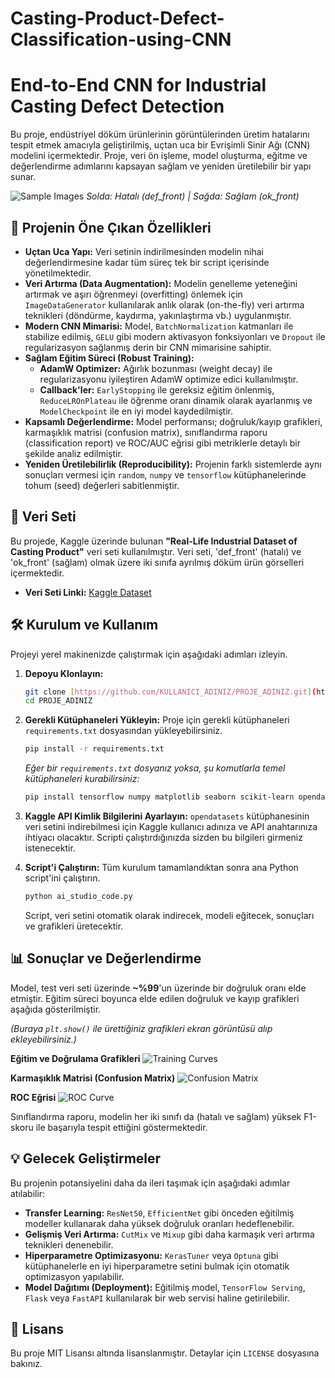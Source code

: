 # Casting-Product-Defect-Classification-using-CNN

# End-to-End CNN for Industrial Casting Defect Detection

Bu proje, endüstriyel döküm ürünlerinin görüntülerinden üretim hatalarını tespit etmek amacıyla geliştirilmiş, uçtan uca bir Evrişimli Sinir Ağı (CNN) modelini içermektedir. Proje, veri ön işleme, model oluşturma, eğitme ve değerlendirme adımlarını kapsayan sağlam ve yeniden üretilebilir bir yapı sunar.

![Sample Images](https://i.imgur.com/gU89aB1.png)
*Solda: Hatalı (def_front) | Sağda: Sağlam (ok_front)*

## 🚀 Projenin Öne Çıkan Özellikleri

- **Uçtan Uca Yapı:** Veri setinin indirilmesinden modelin nihai değerlendirmesine kadar tüm süreç tek bir script içerisinde yönetilmektedir.
- **Veri Artırma (Data Augmentation):** Modelin genelleme yeteneğini artırmak ve aşırı öğrenmeyi (overfitting) önlemek için `ImageDataGenerator` kullanılarak anlık olarak (on-the-fly) veri artırma teknikleri (döndürme, kaydırma, yakınlaştırma vb.) uygulanmıştır.
- **Modern CNN Mimarisi:** Model, `BatchNormalization` katmanları ile stabilize edilmiş, `GELU` gibi modern aktivasyon fonksiyonları ve `Dropout` ile regularizasyon sağlanmış derin bir CNN mimarisine sahiptir.
- **Sağlam Eğitim Süreci (Robust Training):**
  - **AdamW Optimizer:** Ağırlık bozunması (weight decay) ile regularizasyonu iyileştiren AdamW optimize edici kullanılmıştır.
  - **Callback'ler:** `EarlyStopping` ile gereksiz eğitim önlenmiş, `ReduceLROnPlateau` ile öğrenme oranı dinamik olarak ayarlanmış ve `ModelCheckpoint` ile en iyi model kaydedilmiştir.
- **Kapsamlı Değerlendirme:** Model performansı; doğruluk/kayıp grafikleri, karmaşıklık matrisi (confusion matrix), sınıflandırma raporu (classification report) ve ROC/AUC eğrisi gibi metriklerle detaylı bir şekilde analiz edilmiştir.
- **Yeniden Üretilebilirlik (Reproducibility):** Projenin farklı sistemlerde aynı sonuçları vermesi için `random`, `numpy` ve `tensorflow` kütüphanelerinde tohum (seed) değerleri sabitlenmiştir.

## 💾 Veri Seti

Bu projede, Kaggle üzerinde bulunan **"Real-Life Industrial Dataset of Casting Product"** veri seti kullanılmıştır. Veri seti, 'def_front' (hatalı) ve 'ok_front' (sağlam) olmak üzere iki sınıfa ayrılmış döküm ürün görselleri içermektedir.

- **Veri Seti Linki:** [Kaggle Dataset](https://www.kaggle.com/datasets/ravirajsinh45/real-life-industrial-dataset-of-casting-product)

## 🛠️ Kurulum ve Kullanım

Projeyi yerel makinenizde çalıştırmak için aşağıdaki adımları izleyin.

1.  **Depoyu Klonlayın:**
    ```bash
    git clone [https://github.com/KULLANICI_ADINIZ/PROJE_ADINIZ.git](https://github.com/KULLANICI_ADINIZ/PROJE_ADINIZ.git)
    cd PROJE_ADINIZ
    ```

2.  **Gerekli Kütüphaneleri Yükleyin:**
    Proje için gerekli kütüphaneleri `requirements.txt` dosyasından yükleyebilirsiniz.
    ```bash
    pip install -r requirements.txt
    ```
    *Eğer bir `requirements.txt` dosyanız yoksa, şu komutlarla temel kütüphaneleri kurabilirsiniz:*
    ```bash
    pip install tensorflow numpy matplotlib seaborn scikit-learn opendatasets
    ```

3.  **Kaggle API Kimlik Bilgilerini Ayarlayın:**
    `opendatasets` kütüphanesinin veri setini indirebilmesi için Kaggle kullanıcı adınıza ve API anahtarınıza ihtiyacı olacaktır. Scripti çalıştırdığınızda sizden bu bilgileri girmeniz istenecektir.

4.  **Script'i Çalıştırın:**
    Tüm kurulum tamamlandıktan sonra ana Python script'ini çalıştırın.
    ```bash
    python ai_studio_code.py
    ```
    Script, veri setini otomatik olarak indirecek, modeli eğitecek, sonuçları ve grafikleri üretecektir.

## 📊 Sonuçlar ve Değerlendirme

Model, test veri seti üzerinde **~%99**'un üzerinde bir doğruluk oranı elde etmiştir. Eğitim süreci boyunca elde edilen doğruluk ve kayıp grafikleri aşağıda gösterilmiştir.

*(Buraya `plt.show()` ile ürettiğiniz grafikleri ekran görüntüsü alıp ekleyebilirsiniz.)*

**Eğitim ve Doğrulama Grafikleri**
![Training Curves](https://i.imgur.com/your_training_plot_url.png)

**Karmaşıklık Matrisi (Confusion Matrix)**
![Confusion Matrix](https://i.imgur.com/your_confusion_matrix_url.png)

**ROC Eğrisi**
![ROC Curve](https://i.imgur.com/your_roc_curve_url.png)

Sınıflandırma raporu, modelin her iki sınıfı da (hatalı ve sağlam) yüksek F1-skoru ile başarıyla tespit ettiğini göstermektedir.

## 💡 Gelecek Geliştirmeler

Bu projenin potansiyelini daha da ileri taşımak için aşağıdaki adımlar atılabilir:

- **Transfer Learning:** `ResNet50`, `EfficientNet` gibi önceden eğitilmiş modeller kullanarak daha yüksek doğruluk oranları hedeflenebilir.
- **Gelişmiş Veri Artırma:** `CutMix` ve `Mixup` gibi daha karmaşık veri artırma teknikleri denenebilir.
- **Hiperparametre Optimizasyonu:** `KerasTuner` veya `Optuna` gibi kütüphanelerle en iyi hiperparametre setini bulmak için otomatik optimizasyon yapılabilir.
- **Model Dağıtımı (Deployment):** Eğitilmiş model, `TensorFlow Serving`, `Flask` veya `FastAPI` kullanılarak bir web servisi haline getirilebilir.

## 📄 Lisans

Bu proje MIT Lisansı altında lisanslanmıştır. Detaylar için `LICENSE` dosyasına bakınız.
